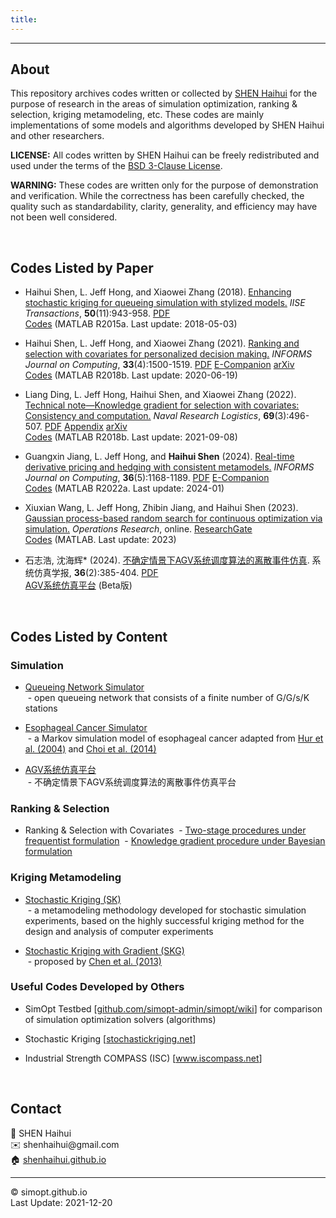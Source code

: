 ```yaml
---
title:
---
```

---

<!--&nbsp;    
<!-- insert one empty line -->
<!-- can also use "<a></a>" or "<br><br>"  -->

## About
This repository archives codes written or collected by [SHEN Haihui](https://shenhaihui.github.io) for the purpose of research in the areas of simulation optimization, ranking & selection, kriging metamodeling, etc.
These codes are mainly implementations of some models and algorithms developed by SHEN Haihui and other researchers.

**LICENSE:**
All codes written by SHEN Haihui can be freely redistributed and used under the terms of the
<a href="https://raw.githubusercontent.com/SimOpt/simopt.github.io/master/BSD License.txt" target="_blank">BSD 3-Clause License</a>.

**WARNING:**
These codes are written only for the purpose of demonstration and verification.
While the correctness has been carefully checked, the quality such as standardability, clarity, generality, and efficiency may have not been well considered.


&nbsp;    
## Codes Listed by Paper

* Haihui Shen, L. Jeff Hong, and Xiaowei Zhang (2018).
<a href="https://doi.org/10.1080/24725854.2018.1465242" target="_blank">Enhancing stochastic kriging for queueing simulation with stylized models.</a>
*IISE Transactions*, **50**(11):943-958.
<a href="https://shenhaihui.github.io/research/papers/SESK2018.pdf" target="_blank">PDF</a>  
[Codes](https://simopt.github.io/code/paperSESK2018/SESK2018.zip "Click to download the entire package")
(MATLAB R2015a. Last update: 2018-05-03)

* Haihui Shen, L. Jeff Hong, and Xiaowei Zhang (2021).
<a href="https://doi.org/10.1287/ijoc.2020.1009" target="_blank">Ranking and selection with covariates for personalized decision making.</a>
*INFORMS Journal on Computing*, **33**(4):1500-1519.
<a href="https://shenhaihui.github.io/research/papers/RSC2021.pdf" target="_blank">PDF</a> 
<a href="https://shenhaihui.github.io/research/papers/RSC2021_EC.pdf" target="_blank">E-Companion</a> 
<a href="https://arxiv.org/abs/1710.02642" target="_blank">arXiv</a>    
<a href="https://github.com/shenhaihui/rsc" target="_blank" title="View on GitHub">Codes</a>
(MATLAB R2018b. Last update: 2020-06-19)
<!-- <a href="https://arxiv.org/pdf/1710.02642.pdf" target="_blank">arXiv PDF</a> (an early version)  -->

* Liang Ding, L. Jeff Hong, Haihui Shen, and Xiaowei Zhang (2022).
<a href="https://doi.org/10.1002/nav.22028" target="_blank">Technical note—Knowledge gradient for selection with covariates: Consistency and computation.</a>
*Naval Research Logistics*, **69**(3):496-507.
<a href="https://shenhaihui.github.io/research/papers/IKG2022.pdf" target="_blank">PDF</a> 
<a href="https://shenhaihui.github.io/research/papers/IKG2022_Appx.pdf" target="_blank">Appendix</a>
<a href="https://arxiv.org/abs/1906.05098" target="_blank">arXiv</a>   
<a href="https://github.com/shenhaihui/ikg" target="_blank" title="View on GitHub">Codes</a>
(MATLAB R2018b. Last update: 2021-09-08)

* Guangxin Jiang, L. Jeff Hong, and <strong>Haihui Shen</strong> (2024).
<a href="https://doi.org/10.1287/ijoc.2023.0292" target="_blank">Real-time derivative pricing and hedging with consistent metamodels.</a>
*INFORMS Journal on Computing*, **36**(5):1168-1189.
<a href="https://shenhaihui.github.io/research/papers/GESK2024.pdf" target="_blank">PDF</a>
<a href="https://shenhaihui.github.io/research/papers/GESK2024_EC.pdf" target="_blank">E-Companion</a>   
<a href="https://github.com/INFORMSJoC/2023.0292" title="View on GitHub." target="_blank">Codes</a>	
(MATLAB R2022a. Last update: 2024-01)

* Xiuxian Wang, L. Jeff Hong, Zhibin Jiang, and Haihui Shen (2023).
<a href="https://doi.org/10.1287/opre.2021.0303" target="_blank">Gaussian process-based random search for continuous optimization via simulation.</a>
*Operations Research*, online.
<a href="https://www.researchgate.net/publication/351599952_Gaussian_Process_Based_Search_for_Continuous_Optimization_via_Simulation" target="_blank">ResearchGate</a>   
<a href="https://github.com/xiuxianwang/GPS-C-algorithm" title="View on GitHub." target="_blank">Codes</a>
(MATLAB. Last update: 2023)

* 石志浩, 沈海辉* (2024).
<a href="https://doi.org/10.16182/j.issn1004731x.joss.22-1214" target="_blank">不确定情景下AGV系统调度算法的离散事件仿真</a>.
系统仿真学报, **36**(2):385-404.
<a href="https://shenhaihui.github.io/research/papers/AGV2024.pdf" target="_blank">PDF</a>   
<a href="https://simopt.github.io/AGVSim" title="View on GitHub." target="_blank">AGV系统仿真平台</a>
(Beta版)

&nbsp;    
## Codes Listed by Content

### Simulation
* [Queueing Network Simulator](https://simopt.github.io/QNSim)  
&nbsp;- open queueing network that consists of a finite number of G/G/s/K stations

* [Esophageal Cancer Simulator](https://simopt.github.io/ECSim)    
&nbsp;- a Markov simulation model of esophageal cancer adapted from
<a href="https://doi.org/10.1093/jnci/djh039" target="_blank">Hur et al. (2004)</a>
and 
<a href="http://cancerpreventionresearch.aacrjournals.org/content/7/3/341" target="_blank">Choi et al. (2014)</a>

* [AGV系统仿真平台](https://simopt.github.io/AGVSim)  
&nbsp;- 不确定情景下AGV系统调度算法的离散事件仿真平台

### Ranking & Selection
* Ranking & Selection with Covariates
&nbsp;- [Two-stage procedures under frequentist formulation](https://github.com/shenhaihui/rsc)
&nbsp;- [Knowledge gradient procedure under Bayesian formulation](https://github.com/shenhaihui/ikg)

### Kriging Metamodeling
<!-- * Stochastic kriging, copyrighted by Barry L. Nelson et al. (2009) -->

* [Stochastic Kriging (SK)](https://users.iems.northwestern.edu/~nelsonb/SK/)    
&nbsp;- a metamodeling methodology developed for stochastic simulation experiments, based on the highly successful kriging method for the design and analysis of computer experiments

* [Stochastic Kriging with Gradient (SKG)](https://simopt.github.io/SKG)    
&nbsp;- proposed by
<a href="https://doi.org/10.1287/opre.1120.1143" target="_blank">Chen et al. (2013)</a>

<!--
### Optimization via Simulation
* [Convergent Optimization via Most-Promising-Area Stochastic Search (COMPASS)]()    
&nbsp;- a locally convergent algorithm for discrete optimization via simulation    
&nbsp;- proposed by [Hong and Nelson (2006)](https://doi.org/10.1287/opre.1050.0237)
-->

<!--
* [Gaussian Process-based Search (GPS)](https://simopt.github.io/GPS)    
&nbsp;- a globally convergent algorithm for discrete optimization via simulation    
&nbsp;- proposed by [Sun et al. (2014)](https://doi.org/10.1287/opre.2014.1315)
-->

<!--
### Ranking & Selection
* [Ranking and Selection with Covariates (R&S-C)]()
-->

<!--
### Other Implementations
* [Queueing Network Approximation]()    
&nbsp;- a decomposition approximation of open finite-capacity queuing networks with BAS  
&nbsp;- proposed by [Osorio and Bierlaire (2009)](https://doi.org/10.1016/j.ejor.2008.04.035)
-->

### Useful Codes Developed by Others
* SimOpt Testbed 
[<a href="https://github.com/simopt-admin/simopt/wiki" target="_blank">github.com/simopt-admin/simopt/wiki</a>]
for comparison of simulation optimization solvers (algorithms)

* Stochastic Kriging 
[<a href="http://stochastickriging.net" target="_blank">stochastickriging.net</a>]

* Industrial Strength COMPASS (ISC) 
[<a href="http://www.iscompass.net" target="_blank">www.iscompass.net</a>]


<!--  **Example of <font color="red">colorful text in web view</font>** -->

&nbsp;    
## Contact

👨 SHEN Haihui  
✉️ shenhaihui<!-- -->@gmail.com  <!-- Disable auto-hyperlink -->  
🏠 [shenhaihui.github.io](https://shenhaihui.github.io)

---

© simopt.github.io  
Last Update: 2021-12-20

